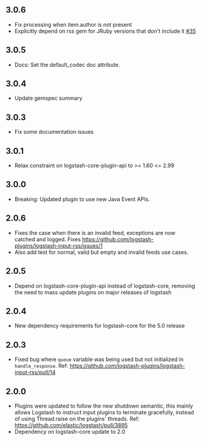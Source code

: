 ## 3.0.6
  - Fix processing when item.author is not present
  - Explicitly depend on rss gem for JRuby versions that don't include it [#35](https://github.com/logstash-plugins/logstash-input-rss/pull/35)

## 3.0.5
  - Docs: Set the default_codec doc attribute.

## 3.0.4
  - Update gemspec summary

## 3.0.3
  - Fix some documentation issues

## 3.0.1
  - Relax constraint on logstash-core-plugin-api to >= 1.60 <= 2.99

## 3.0.0
  - Breaking: Updated plugin to use new Java Event APIs.
## 2.0.6
  - Fixes the case when there is an invalid feed, exceptions are now
    catched and logged. Fixes https://github.com/logstash-plugins/logstash-input-rss/issues/1
  - Also add test for normal, valid but empty and invalid feeds use
    cases.

## 2.0.5
  - Depend on logstash-core-plugin-api instead of logstash-core, removing the need to mass update plugins on major releases of logstash

## 2.0.4
  - New dependency requirements for logstash-core for the 5.0 release

## 2.0.3
 - Fixed bug where `queue` variable was being used but not initialized in `handle_response`.
   Ref: https://github.com/logstash-plugins/logstash-input-rss/pull/14

## 2.0.0
 - Plugins were updated to follow the new shutdown semantic, this mainly allows Logstash to instruct input plugins to terminate gracefully, 
   instead of using Thread.raise on the plugins' threads. Ref: https://github.com/elastic/logstash/pull/3895
 - Dependency on logstash-core update to 2.0

